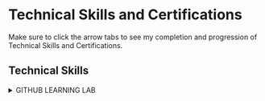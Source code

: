<h1> Technical Skills and Certifications </h1>

Make sure to click the arrow tabs to see my completion and progression of Technical Skills and Certifications.

<h2> Technical Skills </h2>

<details><summary>GITHUB LEARNING LAB</summary>
  
  
  <h4> Description </h4>
  I have completed the introductory First Day and Week on <a href="https://lab.github.com/courses">GitHub Learning Lab</a> 
  
  <ul>
  The GitHub Lab courses that were completed include:
  <li>Introduction to GitHub</li>
  <li>Communicating using Markdown</li>
  <li>Uploading projects to GitHub</li>
  <li>GitHub Pages Knowledge</li>
  <li>Pull Request Functionalities</li>
  <li>Managing Merge Conflicts</li>
  <li>Securing workflows</li>
  </ul>
  
  <h4> Proof of Course Accomplishment: </h4>
  <img src="FirstDayGitHub.png" alt="FirstDay">
  
  <img src="FirstWeekGitHub.png" alt="FirstWeek">
  
  </details>
